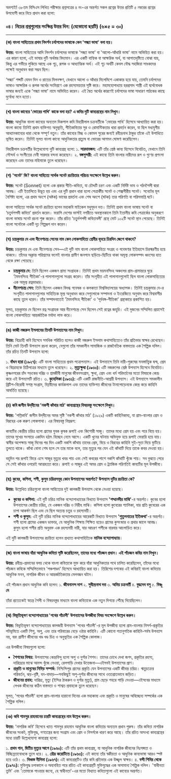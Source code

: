 অবশ্যই! ৩৮তম বিসিএস লিখিত পরীক্ষার প্রশ্নপত্রের ৪ নং-এর অন্তর্গত সকল প্রশ্নের উত্তর প্রতিটি ৫ নম্বরের প্রশ্নের উপযোগী করে নিচে প্রদান করা হলো:

### **০৪। নিচের প্রশ্নগুলোর সংক্ষিপ্ত উত্তর দিন: (যেকোনো ছয়টি) (৬×৫ = ৩০)**

---

**(ক) বাংলা সাহিত্যের প্রথম নিদর্শন চর্যাপদের ভাষাকে কেন 'সন্ধ্যা ভাষা' বলা হয়।**

**উত্তর:**
বাংলা সাহিত্যের আদি নিদর্শন চর্যাপদের ভাষাকে 'সন্ধ্যা ভাষা' বা 'আলো-আঁধারি ভাষা' নামে অভিহিত করা হয়। এর কারণ হলো, এই ভাষার দুটি অর্থস্তর বিদ্যমান। এর একটি বাহ্যিক বা আক্ষরিক অর্থ, যা আপাতদৃষ্টিতে বোঝা যায়, কিন্তু এর গভীরে লুকিয়ে আছে এক গূঢ়, রূপক ও আধ্যাত্মিক অর্থ। এই গূঢ় অর্থটি কেবল বৌদ্ধ সহজিয়া সাধকদের পক্ষেই অনুধাবন করা সম্ভব ছিল।

‘সন্ধ্যা’ শব্দটি যেমন দিন ও রাতের মিলনক্ষণ, যেখানে আলো ও আঁধার মিলেমিশে একাকার হয়ে যায়, তেমনি চর্যাপদের ভাষাও আক্ষরিক ও রূপক অর্থের সংমিশ্রণে এক রহস্যময়তার সৃষ্টি করে। মহামহোপাধ্যায় হরপ্রসাদ শাস্ত্রী এই দ্ব্যর্থবোধক ভাষার জন্যই একে 'সন্ধ্যা ভাষা' নামে অভিহিত করেন। এই দ্বৈত অর্থের কারণেই চর্যাপদের ভাষা সাধারণ পাঠকের কাছে দুর্বোধ্য মনে হতো।

---

**(খ) বাংলা কাব্যের 'ভোরের পাখি' কাকে বলা হয়? এ কবির দুটি কাব্যগ্রন্থের নাম লিখুন।**

**উত্তর:**
আধুনিক বাংলা কাব্যের অন্যতম দিকপাল কবি বিহারীলাল চক্রবর্তীকে 'ভোরের পাখি' হিসেবে আখ্যায়িত করা হয়। বাংলা কাব্যে তিনিই প্রথম ব্যক্তিগত অনুভূতি, গীতিকবিতার সুর ও রোমান্টিকতার ধারা প্রবর্তন করেন, যা ছিল মধ্যযুগীয় আখ্যানকাব্যের ধারা থেকে সম্পূর্ণ নতুন। তাঁর কাব্যের স্নিগ্ধ ও কোমল সুরের জন্যই রবীন্দ্রনাথ ঠাকুর তাঁকে এই উপাধিতে ভূষিত করেন। তিনিই মূলত বাংলা কাব্যে আধুনিকতার প্রত্যুষ বা ভোরের আগমন ঘোষণা করেছিলেন।

বিহারীলাল চক্রবর্তীর উল্লেখযোগ্য দুটি কাব্যগ্রন্থ হলো:
১. **সারদামঙ্গল:** এটি তাঁর শ্রেষ্ঠ কাব্য হিসেবে বিবেচিত, যেখানে তিনি সৌন্দর্য ও সংগীতের দেবী সারদার বন্দনা করেছেন।
২. **বঙ্গসুন্দরী:** এই কাব্যে তিনি বাংলার নারীদের রূপ ও গুণের প্রশংসা করেছেন এবং তাদের মহিমাকে তুলে ধরেছেন।

---

**(গ) 'সনেট' কি? বাংলা সাহিত্যে সার্থক সনেট রচয়িতার পরিচয় সংক্ষেপে উল্লেখ করুন।**

**উত্তর:**
সনেট (Sonnet) হলো এক প্রকার গীতি-কবিতা, যা চৌদ্দটি চরণ এবং একটি নির্দিষ্ট ভাব ও গঠনশৈলী দ্বারা আবদ্ধ। এটি ইতালিতে উদ্ভূত হয় এবং এর দুটি প্রধান ধারা হলো পেত্রার্কীয় সনেট ও শেক্সপীরীয় সনেট। সনেটের মূল বৈশিষ্ট্য হলো, এর প্রথম অংশে (অষ্টক) ভাবের প্রবর্তনা এবং শেষ অংশে (ষটক) তার পরিণতি বা পরিসমাপ্তি ঘটে।

বাংলা সাহিত্যে সার্থক সনেট রচয়িতা হলেন মহাকবি মাইকেল মধুসূদন দত্ত। তিনিই প্রথম বাংলা ভাষায় সনেট বা ‘চতুর্দশপদী কবিতা’ প্রবর্তন করেন। ফরাসি দেশের ভার্সাই নগরীতে অবস্থানকালে তিনি ইতালীয় কবি পেত্রার্কের অনুকরণে বাংলা ভাষায় সনেট রচনা শুরু করেন। তাঁর রচিত 'চতুর্দশপদী কবিতাবলী' গ্রন্থে মোট ১০২টি সনেট স্থান পেয়েছে। তিনিই বাংলা সনেটকে একটি দৃঢ় শিল্পরূপ দান করেন।

---

**(ঘ) চন্দ্রকুমার দে এবং দীনেশচন্দ্র সেনের নাম কেন লোকসাহিত্য প্রেমীর হৃদয়ে চিরদিন জেগে থাকবে?**

**উত্তর:**
চন্দ্রকুমার দে এবং দীনেশচন্দ্র সেন—এই দুটি নাম বাংলা লোকসাহিত্য সংগ্রহ ও গবেষণার ইতিহাসে চিরস্মরণীয় হয়ে থাকবে। তাঁদের অক্লান্ত পরিশ্রমের ফলেই বাংলার গ্রামীণ জনপদে ছড়িয়ে-ছিটিয়ে থাকা অমূল্য লোকসম্পদ ধ্বংসের হাত থেকে রক্ষা পেয়েছে।

*   **চন্দ্রকুমার দে:** তিনি ছিলেন একজন গ্রাম্য সংগ্রাহক। তিনিই প্রথম ময়মনসিংহ অঞ্চলের গ্রাম-গ্রামান্তরে ঘুরে 'মৈমনসিংহ গীতিকা'-র পালাগানগুলো সংগ্রহ করেন। তাঁর সংগৃহীত এই পালাগানগুলোই ছিল বাংলা লোকসাহিত্যের এক অমূল্য রত্নভাণ্ডার।
*   **দীনেশচন্দ্র সেন:** তিনি ছিলেন একজন বিদগ্ধ গবেষক ও কলকাতা বিশ্ববিদ্যালয়ের অধ্যাপক। তিনিই চন্দ্রকুমার দে-র সংগৃহীত পালাগানগুলোর সাহিত্যিক মূল্য অনুধাবন করে সেগুলোকে সম্পাদনা ও ইংরেজিতে অনুবাদ করে বিশ্ববাসীর কাছে তুলে ধরেন। তাঁর সম্পাদনাতেই 'মৈমনসিংহ গীতিকা' ও 'পূর্ববঙ্গ-গীতিকা' গ্রন্থাকারে প্রকাশিত হয়।

মূলত, চন্দ্রকুমার দে ছিলেন রত্ন সংগ্রাহক আর দীনেশচন্দ্র সেন ছিলেন সেই রত্নের জহুরি। এই দুজনের সম্মিলিত প্রয়াসেই বাংলা লোকসাহিত্য আন্তর্জাতিক মর্যাদা লাভ করে।

---

**(ঙ) কাজী নজরুল ইসলামের তিনটি উপন্যাসের নাম লিখুন।**

**উত্তর:**
বিদ্রোহী কবি হিসেবে সমধিক পরিচিত হলেও কাজী নজরুল ইসলাম কথাসাহিত্যেও তাঁর প্রতিভার স্বাক্ষর রেখেছেন। তিনি মোট তিনটি উপন্যাস রচনা করেন, যেগুলো তাঁর সমকালীন সামাজিক ও রাজনৈতিক বাস্তবতার এক শৈল্পিক দলিল। তাঁর রচিত তিনটি উপন্যাস হলো:

১. **বাঁধন হারা (১৯২৭):** এটি বাংলা সাহিত্যের প্রথম পত্রোপন্যাস। এই উপন্যাসে তিনি নারী-পুরুষের মনস্তাত্ত্বিক দ্বন্দ্ব, প্রেম ও বিদ্রোহকে চিঠিপত্রের মাধ্যমে তুলে ধরেছেন।
২. **মৃত্যুক্ষুধা (১৯৩০):** এটি নজরুলের শ্রেষ্ঠ উপন্যাস হিসেবে বিবেচিত। কৃষ্ণনগরের চাঁদ সড়কের দরিদ্র ও শ্রমজীবী মানুষের জীবনসংগ্রাম, ক্ষুধা, প্রেম এবং ধর্ম পরিবর্তনের মতো বিষয়কে কেন্দ্র করে এই উপন্যাসটি রচিত।
৩. **কুহেলিকা (১৯৩১):** এটি একটি রাজনীতি-আশ্রয়ী উপন্যাস। এই উপন্যাসে সমকালীন ব্রিটিশ-বিরোধী সশস্ত্র সংগ্রাম, বিপ্লবীদের কার্যকলাপ এবং তাদের ব্যক্তিগত জীবনের টানাপোড়েনকে কেন্দ্র করে কাহিনি আবর্তিত হয়েছে।

---

**(চ) কবি জসীম উদ্‌দীনের 'নকশী কাঁথার মাঠ' কাব্যগ্রন্থের বিষয়বস্তু সংক্ষেপে লিখুন।**

**উত্তর:**
'পল্লিকবি' জসীম উদ্‌দীনের অমর সৃষ্টি 'নকশী কাঁথার মাঠ' (১৯২৯) একটি কাহিনিকাব্য, যা গ্রাম-বাংলার প্রেম ও বিরহের এক করুণ লোকগাথা। এর বিষয়বস্তু নিম্নরূপ:

কাব্যটির কেন্দ্রীয় চরিত্র হলো গ্রামের যুবক কৃষক রূপাই এবং কিশোরী সাজু। তাদের মধ্যে প্রেম হয় এবং পরে বিয়ে হয়। তাদের সুখের সংসারে একদিন হঠাৎ বিচ্ছেদ নেমে আসে। একটি খুনের ঘটনায় অভিযুক্ত হয়ে রূপাই ফেরারি হয়ে যায়। স্বামীর অপেক্ষায় সাজু দিনের পর দিন একটি নকশি কাঁথায় তাদের প্রেম, বিয়ে ও বিরহের কাহিনি সুই-সুতা দিয়ে ফুটিয়ে তুলতে থাকে। কাঁথা বোনা শেষ হলে সে তার মাকে বলে, তার মৃত্যুর পর যেন এই কাঁথাটি দিয়ে তাকে কবর দেওয়া হয়।

বহুদিন পর রূপাই ফিরে এসে সাজুর মৃত্যুর খবর পায় এবং সেই কবরের পাশে নকশি কাঁথাটি খুঁজে পায়। সব বুঝতে পেরে সে সেই কাঁথার ওপরেই আত্মহত্যা করে। রূপাই ও সাজুর এই অমর প্রেম ও ট্র্যাজিক পরিণতিই কাব্যটির মূল উপজীব্য।

---

**(ছ) কুবের, কপিলা, শশী, কুসুম চরিত্রসমূহ কোন উপন্যাসের অন্তর্গত? উপন্যাস দুটির রচয়িতা কে?**

**উত্তর:**
উল্লেখিত চরিত্রগুলো বাংলা সাহিত্যের দুই কালজয়ী উপন্যাস থেকে নেওয়া হয়েছে।

*   **কুবের ও কপিলা:** এই দুটি চরিত্র মানিক বন্দ্যোপাধ্যায়ের বিখ্যাত উপন্যাস **'পদ্মানদীর মাঝি'**-র অন্তর্গত। কুবের হলো উপন্যাসের কেন্দ্রীয় চরিত্র, যে একজন দরিদ্র ও নিরীহ মাঝি। কপিলা হলো কুবেরের শ্যালিকা, যার প্রতি কুবেরের এক চাপা আকর্ষণ ছিল এবং যে ছিল অত্যন্ত চতুর ও রহস্যময়ী।
*   **শশী ও কুসুম:** এই দুটি চরিত্র মানিক বন্দ্যোপাধ্যায়ের আরেকটি বিখ্যাত উপন্যাস **'পুতুলনাচের ইতিকথা'**-র অন্তর্গত। শশী হলো গ্রামের একজন ডাক্তার, যে আধুনিক শিক্ষায় শিক্ষিত হয়েও গ্রামের কুসংস্কার ও প্রথার জালে আবদ্ধ। কুসুম হলো শশীর প্রতি অনুরক্ত এক রহস্যময়ী নারী, যার আচরণ শশীকে বারবার আলোড়িত করে।

এই দুটি কালজয়ী উপন্যাসের রচয়িতা হলেন প্রখ্যাত কথাসাহিত্যিক **মানিক বন্দ্যোপাধ্যায়**।

---

**(জ) বাংলা ভাষায় যাঁরা আধুনিক কবিতা সৃষ্টি করেছিলেন, তাদের মধ্যে পাঁচজন প্রধান। এই পাঁচজন কবির নাম লিখুন।**

**উত্তর:**
রবীন্দ্র-প্রভাবের বলয় থেকে বাংলা কবিতাকে মুক্ত করে যাঁরা আধুনিকতার পথে চালিত করেছিলেন, তাঁদের মধ্যে পাঁচজন কবিকে সম্মিলিতভাবে 'পঞ্চপাণ্ডব' হিসেবে আখ্যায়িত করা হয়। তিরিশের দশকের এই কবিরাই বাংলা কবিতায় আধুনিক মনন, নাগরিক জীবন ও আন্তর্জাতিকতার মেলবন্ধন ঘটান।

এই পাঁচজন প্রধান আধুনিক কবি হলেন:
১. **জীবনানন্দ দাশ**
২. **সুধীন্দ্রনাথ দত্ত**
৩. **অমিয় চক্রবর্তী**
৪. **বুদ্ধদেব বসু**
৫. **বিষ্ণু দে**

তাঁরা প্রত্যেকেই স্বতন্ত্র শৈলী ও বিষয়বস্তুর মাধ্যমে বাংলা কবিতাকে এক নতুন দিগন্তে পৌঁছে দিয়েছিলেন।

---

**(ঝ) বিভূতিভূষণ বন্দ্যোপাধ্যায়ের 'পথের পাঁচালী' উপন্যাসের উপজীব্য বিষয় সংক্ষেপে উল্লেখ করুন।**

**উত্তর:**
বিভূতিভূষণ বন্দ্যোপাধ্যায়ের কালজয়ী উপন্যাস 'পথের পাঁচালী'-র মূল উপজীব্য হলো গ্রাম-বাংলার নিসর্গ-প্রকৃতির পটভূমিতে একটি শিশু, অপু, এবং তার পরিবারের বেড়ে ওঠার কাহিনি। এটি কোনো গতানুগতিক কাহিনি-সর্বস্ব উপন্যাস নয়, বরং গ্রামীণ জীবনের খণ্ড খণ্ড চিত্র ও অনুভূতির এক শৈল্পিক কোলাজ।

এর উপজীব্য বিষয়গুলো হলো:
*   **শৈশবের বিস্ময়:** উপন্যাসের কেন্দ্রবিন্দু হলো অপু ও দুর্গার শৈশব। তাদের চোখে দেখা জগৎ, প্রকৃতির রহস্য, দারিদ্র্যের মাঝে আনন্দ খুঁজে নেওয়া, রেলগাড়ি দেখার উত্তেজনা—এইসবই উপন্যাসের প্রাণ।
*   **প্রকৃতি ও মানুষের নিবিড় সম্পর্ক:** নিশ্চিন্দিপুর গ্রামের প্রকৃতি যেন উপন্যাসের একটি জীবন্ত চরিত্র। ঋতুচক্রের পরিবর্তন, ঝড়-বৃষ্টি, বন-বাদাড়—সবকিছুই অপু-দুর্গার জীবনের সাথে ওতপ্রোতভাবে জড়িত।
*   **জীবনের প্রবাহ:** দারিদ্র্য, মৃত্যু (ইন্দির ঠাকরুন ও দুর্গার মৃত্যু), গ্রাম ছেড়ে শহরে পাড়ি দেওয়া—এইসবের মাধ্যমে লেখক জীবনের কঠিন বাস্তবতা ও শাশ্বত প্রবাহকে তুলে ধরেছেন।

মূলত, 'পথের পাঁচালী' হলো গ্রাম-বাংলার হারানো দিনের এক মহাকাব্য এবং প্রকৃতি ও মানুষের অবিচ্ছেদ্য সম্পর্কের এক শৈল্পিক দলিল।

---

**(ঞ) কবি শামসুর রাহমানের চারটি কাব্যগ্রন্থের নাম উল্লেখ করুন।**

**উত্তর:**
'নাগরিক কবি' হিসেবে খ্যাত শামসুর রাহমান আধুনিক বাংলা কবিতার অন্যতম প্রধান পুরুষ। তাঁর কবিতা নাগরিক জীবনের সংকট, মুক্তিযুদ্ধ, গণতন্ত্রের জন্য সংগ্রাম এবং প্রেম ও নিসর্গকে ধারণ করে আছে। তাঁর রচিত অসংখ্য কাব্যগ্রন্থের মধ্যে চারটি উল্লেখযোগ্য কাব্যগ্রন্থ হলো:

১. **প্রথম গান, দ্বিতীয় মৃত্যুর আগে (১৯৬০):** এটি তাঁর প্রথম কাব্যগ্রন্থ, যা আধুনিক নাগরিক জীবনের নিঃসঙ্গতা ও বিচ্ছিন্নতাবোধকে তুলে ধরে।
২. **রৌদ্র করোটিতে (১৯৬৩):** এই কাব্যে তাঁর স্বকীয়তা ও আধুনিক কাব্যভাষা আরও স্পষ্ট হয়ে ওঠে।
৩. **বিধ্বস্ত নীলিমা (১৯৬৭):** এই কাব্যগ্রন্থটিও তাঁর কবি প্রতিভার এক উজ্জ্বল স্বাক্ষর।
৪. **বন্দী শিবির থেকে (১৯৭২):** মুক্তিযুদ্ধ চলাকালে ও অব্যবহিত পরে রচিত এই কাব্যগ্রন্থটি মুক্তিযুদ্ধের এক অসামান্য শৈল্পিক দলিল। 'স্বাধীনতা তুমি' এবং 'তোমাকে পাওয়ার জন্যে, হে স্বাধীনতা'-এর মতো বিখ্যাত কবিতাগুলো এই কাব্যের অন্তর্গত।